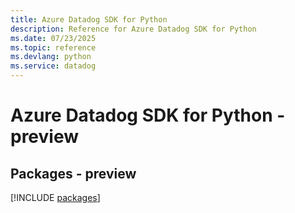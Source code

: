 ```yaml
---
title: Azure Datadog SDK for Python
description: Reference for Azure Datadog SDK for Python
ms.date: 07/23/2025
ms.topic: reference
ms.devlang: python
ms.service: datadog
---
```

# Azure Datadog SDK for Python - preview
## Packages - preview
[!INCLUDE [packages](datadog-index.md)]